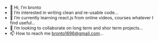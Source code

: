 - 👋 Hi, I’m bronto
- 👀 I’m interested in writing clean and re-usable code...
- 🌱 I’m currently learning react.js from online videos, courses whatever I find useful...
- 💞️ I’m looking to collaborate on long term and shor term projects...
- 📫 How to reach me bronto1696@gmail.com...

<!---
bronto1696/bronto1696 is a ✨ special ✨ repository because its `README.md` (this file) appears on your GitHub profile.
You can click the Preview link to take a look at your changes.
--->
